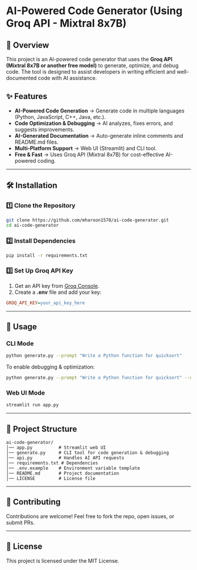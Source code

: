# AI-Powered Code Generator (Using Groq API - Mixtral 8x7B)

## 🚀 Overview
This project is an AI-powered code generator that uses the **Groq API (Mixtral 8x7B or another free model)** to generate, optimize, and debug code. The tool is designed to assist developers in writing efficient and well-documented code with AI assistance.

## ✨ Features
- **AI-Powered Code Generation** → Generate code in multiple languages (Python, JavaScript, C++, Java, etc.).
- **Code Optimization & Debugging** → AI analyzes, fixes errors, and suggests improvements.
- **AI-Generated Documentation** → Auto-generate inline comments and README.md files.
- **Multi-Platform Support** → Web UI (Streamlit) and CLI tool.
- **Free & Fast** → Uses Groq API (Mixtral 8x7B) for cost-effective AI-powered coding.

---

## 🛠️ Installation
### 1️⃣ Clone the Repository
```bash
git clone https://github.com/mharoon1578/ai-code-generator.git
cd ai-code-generator
```

### 2️⃣ Install Dependencies
```bash
pip install -r requirements.txt
```

### 3️⃣ Set Up Groq API Key
1. Get an API key from [Groq Console](https://console.groq.com/).
2. Create a **.env** file and add your key:
```ini
GROQ_API_KEY=your_api_key_here
```

---

## 🎯 Usage
### CLI Mode
```bash
python generate.py --prompt "Write a Python function for quicksort"
```

To enable debugging & optimization:
```bash
python generate.py --prompt "Write a Python function for quicksort" --debug
```

### Web UI Mode
```bash
streamlit run app.py
```

---

## 📜 Project Structure
```
ai-code-generator/
│── app.py          # Streamlit web UI
│── generate.py     # CLI tool for code generation & debugging
│── api.py          # Handles AI API requests
│── requirements.txt # Dependencies
│── .env.example    # Environment variable template
│── README.md       # Project documentation
│── LICENSE         # License file
```

---

## 📢 Contributing
Contributions are welcome! Feel free to fork the repo, open issues, or submit PRs.

---

## 📜 License
This project is licensed under the MIT License.

